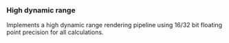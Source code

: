### High dynamic range<br/>
Implements a high dynamic range rendering pipeline using 16/32 bit floating point precision for all calculations.
